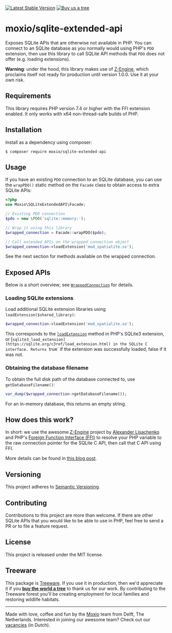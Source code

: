 [![Latest Stable Version](https://poser.pugx.org/moxio/sqlite-extended-api/v/stable)](https://packagist.org/packages/moxio/sqlite-extended-api)
[![Buy us a tree](https://img.shields.io/badge/Treeware-%F0%9F%8C%B3-lightgreen)](https://plant.treeware.earth/Moxio/sqlite-extended-api)

moxio/sqlite-extended-api
=========================

Exposes SQLite APIs that are otherwise not available in PHP. You can connect
to an SQLite database as you normally would using PHP's `PDO` extension, then
use this library to call SQLite API methods that `PDO` does not offer (e.g.
loading extensions).

**Warning**: under the hood, this library makes use of [Z-Engine](https://github.com/lisachenko/z-engine),
which proclaims itself not ready for production until version 1.0.0. Use it at
your own risk.

Requirements
------------
This library requires PHP version 7.4 or higher with the FFI extension enabled.
It only works with x64 non-thread-safe builds of PHP.

Installation
------------
Install as a dependency using composer:
```
$ composer require moxio/sqlite-extended-api
```

Usage
-----
If you have an existing `PDO` connection to an SQLite database, you can use the
`wrapPDO()` static method on the `Facade` class to obtain access to extra SQLite
APIs:

```php
<?php
use Moxio\SQLiteExtendedAPI\Facade;

// Existing PDO connection
$pdo = new \PDO('sqlite::memory:');

// Wrap it using this library
$wrapped_connection = Facade::wrapPDO($pdo);

// Call extended APIs on the wrapped connection object
$wrapped_connection->loadExtension('mod_spatialite.so');
```

See the next section for methods available on the wrapped connection.

Exposed APIs
-------------
Below is a short overview; see [`WrappedConnection`](src/WrappedConnection.php)
for details.

### Loading SQLite extensions
Load additional SQLite extension libraries using `loadExtension($shared_library)`:
```php
$wrapped_connection->loadExtension('mod_spatialite.so');
```
This corresponds to the [`loadExtension`](https://www.php.net/manual/en/sqlite3.loadextension.php)
method in PHP's SQLite3 extension, or [`sqlite3_load_extension](https://sqlite.org/c3ref/load_extension.html)
in the SQLite C interface. Returns `true` if the extension was successfully loaded,
false if it was not.

### Obtaining the database filename
To obtain the full disk path of the database connected to, use `getDatabaseFilename()`:
```php
var_dump($wrapped_connection->getDatabaseFilename());
```
For an in-memory database, this returns an empty string.

How does this work?
-------------------
In short: we use the awesome [Z-Engine](https://github.com/lisachenko/z-engine)
project by [Alexander Lisachenko](https://twitter.com/lisachenko) and PHP's
[Foreign Function Interface (FFI)](https://www.php.net/manual/en/book.ffi.php)
to resolve your PHP variable to the raw connection pointer for the SQLite C API,
then call that C API using FFI.

More details can be found in [this blog post](https://www.moxio.com/blog/47/how-to-load-an-sqlite-extension-in-pdo).

Versioning
----------
This project adheres to [Semantic Versioning](http://semver.org/).

Contributing
------------
Contributions to this project are more than welcome. If there are other SQLite
APIs that you would like to be able to use in PHP, feel free to send a PR or
to file a feature request.

License
-------
This project is released under the MIT license.

Treeware
--------
This package is [Treeware](https://treeware.earth/). If you use it in production,
then we'd appreciate it if you [**buy the world a tree**](https://plant.treeware.earth/Moxio/sqlite-extended-api)
to thank us for our work. By contributing to the Treeware forest you'll be creating
employment for local families and restoring wildlife habitats.

---
Made with love, coffee and fun by the [Moxio](https://www.moxio.com) team from
Delft, The Netherlands. Interested in joining our awesome team? Check out our
[vacancies](https://werkenbij.moxio.com/) (in Dutch).
